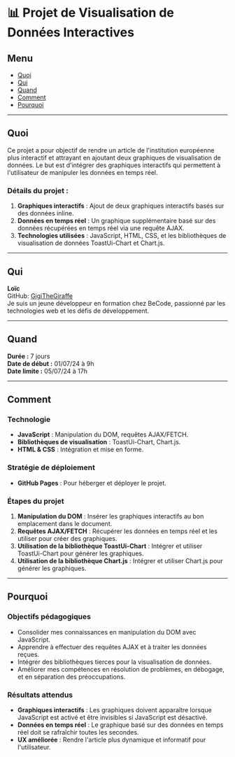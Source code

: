 # 📊 Projet de Visualisation de Données Interactives   
   
## Menu   
- [Quoi](#quoi)   
- [Qui](#qui)   
- [Quand](#quand)   
- [Comment](#comment)   
- [Pourquoi](#pourquoi)   
   
---   
   
## Quoi   
   
Ce projet a pour objectif de rendre un article de l'institution européenne plus interactif et attrayant en ajoutant deux graphiques de visualisation de données. Le but est d'intégrer des graphiques interactifs qui permettent à l'utilisateur de manipuler les données en temps réel.   
   
### Détails du projet :   
   
1. **Graphiques interactifs** : Ajout de deux graphiques interactifs basés sur des données inline.   
2. **Données en temps réel** : Un graphique supplémentaire basé sur des données récupérées en temps réel via une requête AJAX.   
3. **Technologies utilisées** : JavaScript, HTML, CSS, et les bibliothèques de visualisation de données ToastUi-Chart et Chart.js.   
   
---   
   
## Qui   
   
**Loïc**    
GitHub: [GigiTheGiraffe](https://github.com/GigiTheGiraffe)    
Je suis un jeune développeur en formation chez BeCode, passionné par les technologies web et les défis de développement.   
   
---   
   
## Quand   
   
**Durée :** 7 jours    
**Date de début :** 01/07/24 à 9h    
**Date limite :** 05/07/24 à 17h   
   
---   
   
## Comment   
   
### Technologie   
   
- **JavaScript** : Manipulation du DOM, requêtes AJAX/FETCH.   
- **Bibliothèques de visualisation** : ToastUi-Chart, Chart.js.   
- **HTML & CSS** : Intégration et mise en forme.    
   
### Stratégie de déploiement   
   
- **GitHub Pages** : Pour héberger et déployer le projet.   
   
### Étapes du projet   
   
1. **Manipulation du DOM** : Insérer les graphiques interactifs au bon emplacement dans le document.   
2. **Requêtes AJAX/FETCH** : Récupérer les données en temps réel et les utiliser pour créer des graphiques.   
3. **Utilisation de la bibliothèque ToastUi-Chart** : Intégrer et utiliser ToastUi-Chart pour générer les graphiques.
4. **Utilisation de la bibliothèque Chart.js** : Intégrer et utiliser Chart.js pour générer les graphiques.   
   
---   
   
## Pourquoi   
    
### Objectifs pédagogiques   
   
- Consolider mes connaissances en manipulation du DOM avec JavaScript.   
- Apprendre à effectuer des requêtes AJAX et à traiter les données reçues.   
- Intégrer des bibliothèques tierces pour la visualisation de données.    
- Améliorer mes compétences en résolution de problèmes, en débogage, et en séparation des préoccupations.   
   
### Résultats attendus    
   
- **Graphiques interactifs** : Les graphiques doivent apparaître lorsque JavaScript est activé et être invisibles si JavaScript est désactivé.   
- **Données en temps réel** : Le graphique basé sur des données en temps réel doit se rafraîchir toutes les secondes.   
- **UX améliorée** : Rendre l'article plus dynamique et informatif pour l'utilisateur.   

